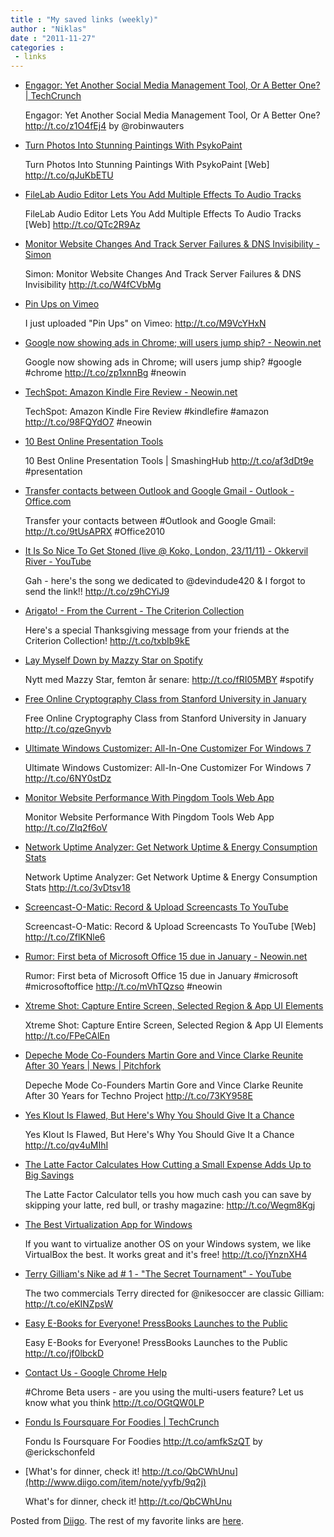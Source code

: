 ```yaml
---
title : "My saved links (weekly)"
author : "Niklas"
date : "2011-11-27"
categories : 
 - links
---
```


- [Engagor: Yet Another Social Media Management Tool, Or A Better One? | TechCrunch](http://techcrunch.com/2011/11/25/engagor-yet-another-social-media-management-tool-or-a-better-one)
    
    Engagor: Yet Another Social Media Management Tool, Or A Better One? http://t.co/z1O4fEj4 by @robinwauters
    
- [Turn Photos Into Stunning Paintings With PsykoPaint](http://www.addictivetips.com/internet-tips/turn-photos-into-stunning-paintings-with-psykopaint/?utm_source=feedburner&utm_medium=twitter&utm_campaign=Feed%3A+Addictivetips+%28AddictiveTips%29)
    
    Turn Photos Into Stunning Paintings With PsykoPaint \[Web\] http://t.co/qJuKbETU
    
- [FileLab Audio Editor Lets You Add Multiple Effects To Audio Tracks](http://www.addictivetips.com/internet-tips/filelab-audio-editor-lets-you-add-multiple-effects-to-audio-tracks/?utm_source=feedburner&utm_medium=twitter&utm_campaign=Feed%3A+Addictivetips+%28AddictiveTips%29)
    
    FileLab Audio Editor Lets You Add Multiple Effects To Audio Tracks \[Web\] http://t.co/QTc2R9Az
    
- [Monitor Website Changes And Track Server Failures & DNS Invisibility - Simon](http://www.addictivetips.com/mac-os/monitor-website-changes-and-track-server-failures-dns-invisibility-simon/?utm_source=feedburner&utm_medium=twitter&utm_campaign=Feed%3A+Addictivetips+%28AddictiveTips%29)
    
    Simon: Monitor Website Changes And Track Server Failures & DNS Invisibility http://t.co/W4fCVbMg
    
- [Pin Ups on Vimeo](http://vimeo.com/26149122)
    
    I just uploaded "Pin Ups" on Vimeo: http://t.co/M9VcYHxN
    
- [Google now showing ads in Chrome; will users jump ship? - Neowin.net](http://www.neowin.net/news/google-now-showing-ads-in-chrome-will-users-jump-ship?utm_source=twitterfeed&utm_medium=twitter)
    
    Google now showing ads in Chrome; will users jump ship? #google #chrome http://t.co/zp1xnnBg #neowin
    
    
- [TechSpot: Amazon Kindle Fire Review - Neowin.net](http://www.neowin.net/news/techspot-amazon-kindle-fire-review?utm_source=twitterfeed&utm_medium=twitter)
    
    TechSpot: Amazon Kindle Fire Review #kindlefire #amazon http://t.co/98FQYdO7 #neowin
    
    
- [10 Best Online Presentation Tools](http://smashinghub.com/10-best-online-presentation-tools.htm)
    
    10 Best Online Presentation Tools | SmashingHub http://t.co/af3dDt9e #presentation
    
    
- [Transfer contacts between Outlook and Google Gmail - Outlook - Office.com](http://office.microsoft.com/en-us/outlook-help/transfer-contacts-between-outlook-and-google-gmail-HA010356294.aspx?CTT=1)
    
    Transfer your contacts between #Outlook and Google Gmail: http://t.co/9tUsAPRX #Office2010
    
    
- [It Is So Nice To Get Stoned (live @ Koko, London, 23/11/11) - Okkervil River - YouTube](http://www.youtube.com/watch?v=NfM5ZVBWzxI&feature=player_embedded)
    
    Gah - here's the song we dedicated to @devindude420 & I forgot to send the link!! http://t.co/z9hCYiJ9
    
- [Arigato! - From the Current - The Criterion Collection](http://www.criterion.com/current/posts/2079-arigato)
    
    Here's a special Thanksgiving message from your friends at the Criterion Collection! http://t.co/txbIb9kE
    
- [Lay Myself Down by Mazzy Star on Spotify](http://open.spotify.com/track/6WliClepolhPQ6zurtjNGK)
    
    Nytt med Mazzy Star, femton år senare: http://t.co/fRI05MBY #spotify
    
    
- [Free Online Cryptography Class from Stanford University in January](http://www.readwriteweb.com/hack/2011/11/free-online-cryptography-class.php)
    
    Free Online Cryptography Class from Stanford University in January http://t.co/qzeGnyvb
    
- [Ultimate Windows Customizer: All-In-One Customizer For Windows 7](http://www.addictivetips.com/windows-tips/ultimate-windows-customizer-all-in-one-customizer-for-windows-7/?utm_source=feedburner&utm_medium=twitter&utm_campaign=Feed%3A+Addictivetips+%28AddictiveTips%29)
    
    Ultimate Windows Customizer: All-In-One Customizer For Windows 7 http://t.co/6NY0stDz
    
- [Monitor Website Performance With Pingdom Tools Web App](http://www.addictivetips.com/internet-tips/monitor-website-performance-with-pingdom-tools-web-app/?utm_source=feedburner&utm_medium=twitter&utm_campaign=Feed%3A+Addictivetips+%28AddictiveTips%29)
    
    Monitor Website Performance With Pingdom Tools Web App http://t.co/ZIq2f6oV
    
- [Network Uptime Analyzer: Get Network Uptime & Energy Consumption Stats](http://www.addictivetips.com/windows-tips/network-uptime-analyzer-get-network-uptime-energy-consumption-stats/?utm_source=feedburner&utm_medium=twitter&utm_campaign=Feed%3A+Addictivetips+%28AddictiveTips%29)
    
    Network Uptime Analyzer: Get Network Uptime & Energy Consumption Stats http://t.co/3vDtsv18
    
- [Screencast-O-Matic: Record & Upload Screencasts To YouTube](http://www.addictivetips.com/internet-tips/screencast-o-matic-record-upload-screencasts-to-youtube/?utm_source=feedburner&utm_medium=twitter&utm_campaign=Feed%3A+Addictivetips+%28AddictiveTips%29)
    
    Screencast-O-Matic: Record & Upload Screencasts To YouTube \[Web\] http://t.co/ZflKNle6
    
- [Rumor: First beta of Microsoft Office 15 due in January - Neowin.net](http://www.neowin.net/news/rumor-first-beta-of-microsoft-office-15-due-in-january?utm_source=twitterfeed&utm_medium=twitter)
    
    Rumor: First beta of Microsoft Office 15 due in January #microsoft #microsoftoffice http://t.co/mVhTQzso #neowin
    
    
- [Xtreme Shot: Capture Entire Screen, Selected Region & App UI Elements](http://www.addictivetips.com/windows-tips/xtreme-shot-capture-entire-screen-selected-region-app-ui-elements/?utm_source=feedburner&utm_medium=twitter&utm_campaign=Feed%3A+Addictivetips+%28AddictiveTips%29)
    
    Xtreme Shot: Capture Entire Screen, Selected Region & App UI Elements http://t.co/FPeCAlEn
    
- [Depeche Mode Co-Founders Martin Gore and Vince Clarke Reunite After 30 Years | News | Pitchfork](http://www.pitchfork.com/news/44713-depeche-mode-co-founders-martin-gore-and-vince-clarke-reunite-after-30-years)
    
    Depeche Mode Co-Founders Martin Gore and Vince Clarke Reunite After 30 Years for Techno Project http://t.co/73KY958E
    
- [Yes Klout Is Flawed, But Here's Why You Should Give It a Chance](http://www.readwriteweb.com/archives/why_use_klout.php)
    
    Yes Klout Is Flawed, But Here's Why You Should Give It a Chance http://t.co/qv4uMIhI
    
- [The Latte Factor Calculates How Cutting a Small Expense Adds Up to Big Savings](http://lifehacker.com/5861800/calculate-the-latte-factor-to-see-how-cutting-a-small-expense-adds-up-to-big-savings)
    
    The Latte Factor Calculator tells you how much cash you can save by skipping your latte, red bull, or trashy magazine: http://t.co/Wegm8Kgj
    
- [The Best Virtualization App for Windows](http://lifehacker.com/5861847/the-best-virtualization-app-for-windows)
    
    If you want to virtualize another OS on your Windows system, we like VirtualBox the best. It works great and it's free! http://t.co/jYnznXH4
    
- [Terry Gilliam's Nike ad # 1 - "The Secret Tournament" - YouTube](http://www.youtube.com/watch?v=egNMC6YfpeE)
    
    The two commercials Terry directed for @nikesoccer are classic Gilliam: http://t.co/eKINZpsW
    
- [Easy E-Books for Everyone! PressBooks Launches to the Public](http://www.readwriteweb.com/archives/easy_e-books_for_everyone_pressbooks_launches_to_t.php)
    
    Easy E-Books for Everyone! PressBooks Launches to the Public http://t.co/jf0lbckD
    
- [Contact Us - Google Chrome Help](http://www.google.com/support/chrome/bin/request.py?hl=en&contact_type=multiuser&ctx=twitter)
    
    #Chrome Beta users - are you using the multi-users feature? Let us know what you think http://t.co/OGtQW0LP
    
    
- [Fondu Is Foursquare For Foodies | TechCrunch](http://techcrunch.com/2011/11/22/fondu)
    
    Fondu Is Foursquare For Foodies http://t.co/amfkSzQT by @erickschonfeld
    
- [What's for dinner, check it! http://t.co/QbCWhUnu](http://www.diigo.com/item/note/yyfb/9q2j)
    
    What's for dinner, check it! http://t.co/QbCWhUnu
    

Posted from [Diigo](http://www.diigo.com). The rest of my favorite links are [here](http://www.diigo.com/user/npivic).
